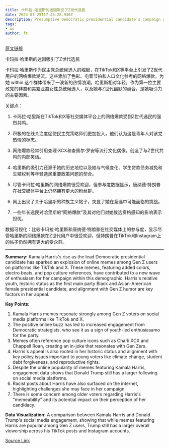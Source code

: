 ```yaml
---
title: 卡玛拉·哈里斯的迷因吸引了Z世代选民
date: 2024-07-25T17:45:28.936Z
description: Presumptive Democratic presidential candidate’s campaign gets under way with explosion of online content
tags: 
- us
author: ft
---
```


[原文链接](https://ft.com/content/35e3ad3c-f5c1-4a79-9ae5-e5c96da6353f)

卡玛拉·哈里斯的迷因吸引了Z世代选民

卡玛拉·哈里斯作为民主党总统候选人的崛起，在TikTok和X等平台上引发了Z世代用户的网络爆款潮流。这些添加了色彩、电音节拍和人口文化参考的网络爆款，为她 within 这个群体带来了一波新的热情浪潮。哈里斯相对年轻，作为第一位主要政党的非裔和美籍亚裔女性总统候选人，以及她与Z世代幽默的契合，是她吸引力的主要因素。

关键点：

1. 卡玛拉·哈里斯在TikTok和X等社交媒体平台上的网络爆款受到Z世代选民的强烈共鸣。

2. 积极的在线关注度促使民主党策略师们更加投入，他们认为这是青年人对该党热情的标志。

3. 网络爆款经常引用查理·XCX和查佩尔·罗安等流行文化偶像，创造了与Z世代共鸣的内部笑话。

4. 哈里斯的吸引力还源于她的历史地位以及她与气候变化、学生贷款债务减免和生殖权利等年轻选民重要政策问题的契合。

5. 尽管卡玛拉·哈里斯的网络爆款很受欢迎，但参与度数据显示，唐纳德·特朗普在社交媒体平台上仍然拥有更大的粉丝群。

6. 网上出现了关于哈里斯的种族主义帖子，突显了她在竞选中可能面临的挑战。

7. 一些年长选民对哈里斯的“网络爆款”及其对他们对她候选资格感知的影响表示担忧。

数据可视化：比较卡玛拉·哈里斯和唐纳德·特朗普在社交媒体上的参与度，显示尽管哈里斯的网络爆款在Z世代用户中很受欢迎，但特朗普在TikTok和Instagram上的帖子仍然拥有更大的受众群。

---

 **Summary:** Kamala Harris's rise as the lead Democratic presidential candidate has sparked an explosion of online memes among Gen Z users on platforms like TikTnk and X. These memes, featuring added colors, electro beats, and pop culture references, have contributed to a new wave of enthusiasm for her campaign within this demographic. Harris's relative youth, historic status as the first main party Black and Asian-American female presidential candidate, and alignment with Gen Z humor are key factors in her appeal.

**Key Points:**
1. Kamala Harris memes resonate strongly among Gen Z voters on social media platforms like TikTok and X.
2. The positive online buzz has led to increased engagement from Democratic strategists, who see it as a sign of youth-led enthusiasamo for the party.
3. Memes often reference pop culture icons such as Charli XCX and Chappell Roan, creating an in-joke that resonates with Gen Zers.
4. Harris's appeal is also rooted in her historic status and alignment with key policy issues important to young voters like climate change, student debt forgiveness, and reproductive rights.
5. Despite the online popularity of memes featuring Kamala Harris, engagement data shows that Donald Trump still has a larger following on social media platforms.
6. Racist posts about Harris have also surfaced on the internet, highlighting challenges she may face in her campaign.
7. There is some concern among older voters regarding Harris's "memeability" and its potential impact on their perception of her candidacy.

**Data Visualization:** A comparison between Kamala Harris and Donald Trump's social media engagement, showing that while memes featuring Harris are popular among Gen Z users, Trump still has a larger overall viewership across his TikTok posts and Instagram accounts.

[Source Link](https://ft.com/content/35e3ad3c-f5c1-4a79-9ae5-e5c96da6353f)

